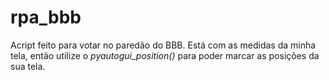 # rpa_bbb

Acript feito para votar no paredão do BBB. Está com as medidas da minha tela, então utilize o *pyautogui_position()* para poder marcar as posições da sua tela.
